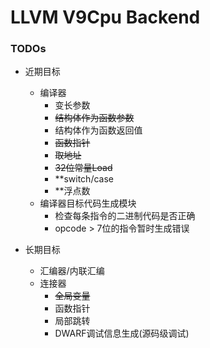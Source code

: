 # LLVM V9Cpu Backend

### TODOs
- 近期目标
    - 编译器
        - 变长参数
        - ~~结构体作为函数参数~~
        - 结构体作为函数返回值
        - ~~函数指针~~
        - ~~取地址~~
        - ~~32位常量Load~~
        - \*\*switch/case
        - \*\*浮点数
    - 编译器目标代码生成模块
        - 检查每条指令的二进制代码是否正确
        - opcode > 7位的指令暂时生成错误

- 长期目标
    - 汇编器/内联汇编
    - 连接器
        - ~~全局变量~~
        - 函数指针
        - 局部跳转
        - DWARF调试信息生成(源码级调试)


